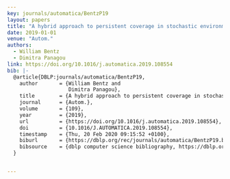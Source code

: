 ```yaml
---
key: journals/automatica/BentzP19
layout: papers
title: "A hybrid approach to persistent coverage in stochastic environments."
date: 2019-01-01
venue: "Autom."
authors:
  - William Bentz
  - Dimitra Panagou
link: https://doi.org/10.1016/j.automatica.2019.108554
bib: |-
  @article{DBLP:journals/automatica/BentzP19,
    author       = {William Bentz and
                    Dimitra Panagou},
    title        = {A hybrid approach to persistent coverage in stochastic environments},
    journal      = {Autom.},
    volume       = {109},
    year         = {2019},
    url          = {https://doi.org/10.1016/j.automatica.2019.108554},
    doi          = {10.1016/J.AUTOMATICA.2019.108554},
    timestamp    = {Thu, 20 Feb 2020 09:15:52 +0100},
    biburl       = {https://dblp.org/rec/journals/automatica/BentzP19.bib},
    bibsource    = {dblp computer science bibliography, https://dblp.org}
  }


---
```

